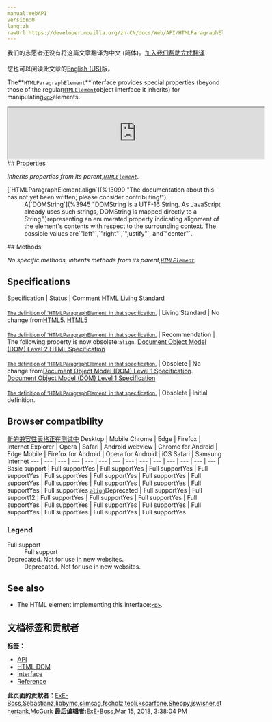```yaml
---
manual:WebAPI
version:0
lang:zh
rawUrl:https://developer.mozilla.org/zh-CN/docs/Web/API/HTMLParagraphElement
---
```




<bdi>我们的志愿者还没有将这篇文章翻译为<bdi>中文 (简体)</bdi>。[加入我们帮助完成翻译](%13087 "")<br></br>您也可以阅读此文章的[English (US)](%13088 "")版。</bdi>







The**`HTMLParagraphElement`**interface provides special properties (beyond those of the regular[`HTMLElement`](%12142 "The HTMLElement interface represents any HTML element. Some elements directly implement this interface, others implement it via an interface that inherits it.")object interface it inherits) for manipulating[`<p>`](%13089 "The HTML <p> element represents a paragraph of text.")elements.

<iframe src='https://mdn.mozillademos.org/en-US/docs/Web/API/HTMLParagraphElement$samples/inheritance_diagram?revision=1367383' width='600' height='120'></iframe>
## Properties<a name="Properties"></a>


<em>Inherits properties from its parent,[`HTMLElement`](%12142 "The HTMLElement interface represents any HTML element. Some elements directly implement this interface, others implement it via an interface that inherits it.").</em>

<dl><dt>[`HTMLParagraphElement.align`](%13090 "The documentation about this has not yet been written; please consider contributing!")<i></i></dt><dd>A[`DOMString`](%3945 "DOMString is a UTF-16 String. As JavaScript already uses such strings, DOMString is mapped directly to a String.")representing an enumerated property indicating alignment of the element&#39;s contents with respect to the surrounding context. The possible values are`"left"`,`"right"`,`"justify"`, and`"center"`.</dd></dl>
## Methods<a name="Methods"></a>


<em>No specific methods, inherits methods from its parent,[`HTMLElement`](%12142 "The HTMLElement interface represents any HTML element. Some elements directly implement this interface, others implement it via an interface that inherits it.").</em>


## Specifications<a name="Specifications"></a>
Specification | Status | Comment 
[HTML Living Standard<br></br><small>The definition of &#39;HTMLParagraphElement&#39; in that specification.</small>](%13091 "") | Living Standard | No change from[HTML5](%12136 "The 'HTML5' specification"). 
[HTML5<br></br><small>The definition of &#39;HTMLParagraphElement&#39; in that specification.</small>](%13092 "") | Recommendation | The following property is now obsolete:`align`. 
[Document Object Model (DOM) Level 2 HTML Specification<br></br><small>The definition of &#39;HTMLParagraphElement&#39; in that specification.</small>](%13093 "") | Obsolete | No change from[Document Object Model (DOM) Level 1 Specification](%4414 "The 'Document Object Model (DOM) Level 1 Specification' specification"). 
[Document Object Model (DOM) Level 1 Specification<br></br><small>The definition of &#39;HTMLParagraphElement&#39; in that specification.</small>](%13094 "") | Obsolete | Initial definition. 


## Browser compatibility<a name="Browser_compatibility"></a>
[新的兼容性表格正在测试中<i></i>](%3360 "")
<abbr>Desktop<i></i></abbr> | <abbr>Mobile<i></i></abbr> 
<abbr>Chrome<i></i></abbr> | <abbr>Edge<i></i></abbr> | <abbr>Firefox<i></i></abbr> | <abbr>Internet Explorer<i></i></abbr> | <abbr>Opera<i></i></abbr> | <abbr>Safari<i></i></abbr> | <abbr>Android webview<i></i></abbr> | <abbr>Chrome for Android<i></i></abbr> | <abbr>Edge Mobile<i></i></abbr> | <abbr>Firefox for Android<i></i></abbr> | <abbr>Opera for Android<i></i></abbr> | <abbr>iOS Safari<i></i></abbr> | <abbr>Samsung Internet<i></i></abbr> 
 ---  |  ---  |  ---  |  ---  |  ---  |  ---  |  ---  |  ---  |  ---  |  ---  |  ---  |  ---  |  ---  |  ---  | 
Basic support | <abbr>Full support</abbr>Yes | <abbr>Full support</abbr>Yes | <abbr>Full support</abbr>Yes | <abbr>Full support</abbr>Yes | <abbr>Full support</abbr>Yes | <abbr>Full support</abbr>Yes | <abbr>Full support</abbr>Yes | <abbr>Full support</abbr>Yes | <abbr>Full support</abbr>Yes | <abbr>Full support</abbr>Yes | <abbr>Full support</abbr>Yes | <abbr>Full support</abbr>Yes | <abbr>Full support</abbr>Yes 
[`align`](%13095 "")<abbr>Deprecated<i></i></abbr> | <abbr>Full support</abbr>Yes | <abbr>Full support</abbr>12 | <abbr>Full support</abbr>Yes | <abbr>Full support</abbr>Yes | <abbr>Full support</abbr>Yes | <abbr>Full support</abbr>Yes | <abbr>Full support</abbr>Yes | <abbr>Full support</abbr>Yes | <abbr>Full support</abbr>Yes | <abbr>Full support</abbr>Yes | <abbr>Full support</abbr>Yes | <abbr>Full support</abbr>Yes | <abbr>Full support</abbr>Yes 


### Legend<a name="Legend"></a>
<dl><dt><abbr>Full support</abbr></dt><dd>Full support</dd><dt><abbr>Deprecated. Not for use in new websites.<i></i></abbr></dt><dd>Deprecated. Not for use in new websites.</dd></dl>

## See also<a name="See_also"></a>

* The HTML element implementing this interface:[`<p>`](%13089 "The HTML <p> element represents a paragraph of text.").



## 文档标签和贡献者
**标签：**
* [API](%50 "")
* [HTML DOM](%6889 "")
* [Interface](%3380 "")
* [Reference](%3381 "")

**此页面的贡献者：**[ExE-Boss](%3990 ""),[Sebastianz](%4468 ""),[libbymc](%5110 ""),[slimsag](%12151 ""),[fscholz](%60 ""),[teoli](%160 ""),[kscarfone](%3900 ""),[Sheppy](%405 ""),[jswisher](%11168 ""),[ethertank](%65 ""),[McGurk](%13096 "")
**最后编辑者:**[ExE-Boss](%3990 ""),<time>Mar 15, 2018, 3:38:04 PM</time>


